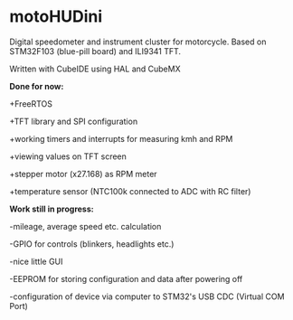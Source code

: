 # motoHUDini
Digital speedometer and instrument cluster for motorcycle. Based on STM32F103 (blue-pill board) and ILI9341 TFT.

Written with CubeIDE using HAL and CubeMX



<b>Done for now:</b>

+FreeRTOS

+TFT library and SPI configuration

+working timers and interrupts for measuring kmh and RPM

+viewing values on TFT screen

+stepper motor (x27.168) as RPM meter

+temperature sensor (NTC100k connected to ADC with RC filter)

<b>Work still in progress:</b>

-mileage, average speed etc. calculation

-GPIO for controls (blinkers, headlights etc.)

-nice little GUI

-EEPROM for storing configuration and data after powering off

-configuration of device via computer to STM32's USB CDC (Virtual COM Port)
